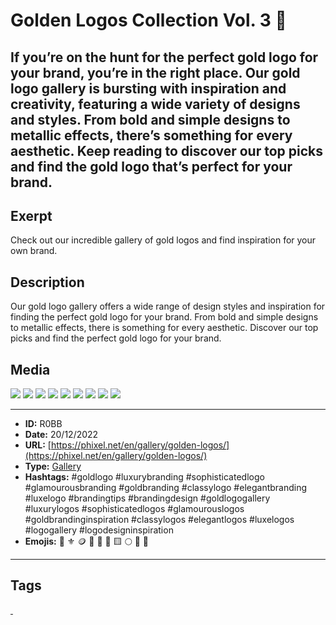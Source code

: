# Golden Logos Collection Vol. 3 💛
If you’re on the hunt for the perfect gold logo for your brand, you’re in the right place. Our gold logo gallery is bursting with inspiration and creativity, featuring a wide variety of designs and styles. From bold and simple designs to metallic effects, there’s something for every aesthetic. Keep reading to discover our top picks and find the gold logo that’s perfect for your brand.
------------
## Exerpt
Check out our incredible gallery of gold logos and find inspiration for your own brand.
## Description
Our gold logo gallery offers a wide range of design styles and inspiration for finding the perfect gold logo for your brand. From bold and simple designs to metallic effects, there is something for every aesthetic. Discover our top picks and find the perfect gold logo for your brand.
## Media
<img src="media/d4ba433b/gold-logo-abstrack-ball.jpg">
<img src="media/f4eca8a7/gold-logo-bird.jpg">
<img src="media/d186bd6c/gold-logo-flow.jpg">
<img src="media/c4f90d2f/gold-logo-lion.jpg">
<img src="media/5b147684/gold-logo-liquid.jpg">
<img src="media/55af4a92/gold-logo-perfume.jpg">
<img src="media/7d4a7443/gold-logo-pinup.jpg">
<img src="media/b68580b7/gold-logo-rose.jpg">
<img src="media/115fb391/gold-logo-soccer.jpg">

------------
- **ID:** R0BB
- **Date:** 20/12/2022
- **URL:** [https://phixel.net/en/gallery/golden-logos/](https://phixel.net/en/gallery/golden-logos/)
- **Type:** [Gallery](#gallery)
- **Hashtags:** #goldlogo #luxurybranding #sophisticatedlogo #glamourousbranding #goldbranding #classylogo #elegantbranding #luxelogo #brandingtips #brandingdesign #goldlogogallery #luxurylogos #sophisticatedlogos #glamourouslogos #goldbrandinginspiration #classylogos #elegantlogos #luxelogos #logogallery #logodesigninspiration
- **Emojis:** 💛 ⚜️ 🪙 📀 🌟 🔱 🟨 🌕 💫 👑

------------
## Tags
[ ](# )

